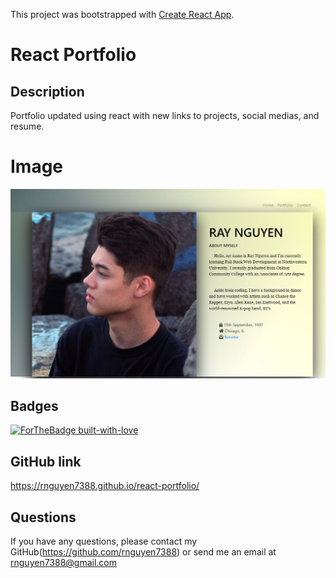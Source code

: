 This project was bootstrapped with [Create React App](https://github.com/facebook/create-react-app).
# React Portfolio
## Description
  Portfolio updated using react with new links to projects, social medias, and resume.

# Image
![](public/images/portfolio.jpg)


## Badges
[![ForTheBadge built-with-love](http://ForTheBadge.com/images/badges/built-with-love.svg)](https://GitHub.com/Naereen/)

## GitHub link
   https://rnguyen7388.github.io/react-portfolio/
## Questions
If you have any questions, please contact my GitHub(https://github.com/rnguyen7388) or send me an email at rnguyen7388@gmail.com
